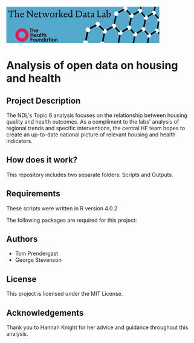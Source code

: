 ![plot](https://github.com/HFAnalyticsLab/Intermediate-care-open-data-clean/blob/main/ndlbanner.png)

# Analysis of open data on housing and health

## Project Description
The NDL's Topic 6 analysis focuses on the relationship between housing quality and health outcomes. As a compliment to the labs' analysis of regional trends and specific interventions, the central HF team hopes to create an up-to-date national picture of relevant housing and health indicators. 



## How does it work?

This repository includes two separate folders: Scripts and Outputs.



## Requirements

These scripts were written in R version 4.0.2

The following packages are required for this project:



## Authors

* Tom Prendergast
* George Stevenson

## License

This project is licensed under the MIT License.

## Acknowledgements

Thank you to Hannah Knight for her advice and guidance throughout this analysis.
